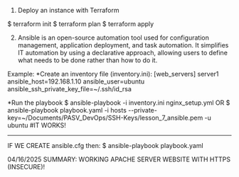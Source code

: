 1.  Deploy an instance with Terraform

$ terraform init
$ terraform plan
$ terraform apply

2.  Ansible is an open-source automation tool used for configuration management, application deployment, and task automation.
    It simplifies IT automation by using a declarative approach, allowing users to define what needs to be done rather than how to do it.

Example:
*Create an inventory file (inventory.ini):
[web_servers]
server1 ansible_host=192.168.1.10 ansible_user=ubuntu ansible_ssh_private_key_file=~/.ssh/id_rsa

*Run the playbook
$ ansible-playbook -i inventory.ini nginx_setup.yml
OR
$ ansible-playbook playbook.yaml -i hosts --private-key=~/Documents/PASV_DevOps/SSH-Keys/lesson_7_ansible.pem -u ubuntu #IT WORKS!
________________________________________________________________________________________
IF WE CREATE ansible.cfg then:
$ ansible-playbook playbook.yaml

04/16/2025 SUMMARY: WORKING APACHE SERVER WEBSITE WITH HTTPS (INSECURE)!